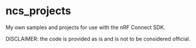 # ncs_projects
My own samples and projects for use with the nRF Connect SDK. 

DISCLAIMER: the code is provided as is and is not to be considered official.
